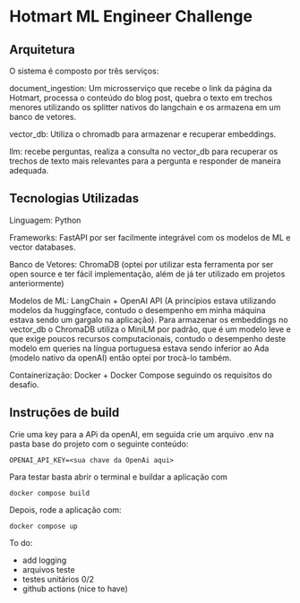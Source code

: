 # Hotmart ML Engineer Challenge

## Arquitetura

O sistema é composto por três serviços:

document_ingestion: Um microsserviço que recebe o link da página da Hotmart, processa o conteúdo do blog post, quebra o texto em trechos menores utilizando os splitter nativos do langchain e os armazena em um banco de vetores.

vector_db: Utiliza o chromadb para armazenar e recuperar embeddings.

llm: recebe perguntas, realiza a consulta no vector_db para recuperar os trechos de texto mais relevantes para a pergunta e responder de maneira adequada.

## Tecnologias Utilizadas

Linguagem: Python

Frameworks: FastAPI por ser facilmente integrável com os modelos de ML e vector databases.

Banco de Vetores: ChromaDB (optei por utilizar esta ferramenta por ser open source e ter fácil implementação, além de já ter utilizado em projetos anteriormente)

Modelos de ML: LangChain + OpenAI API (A princípios estava utilizando modelos da huggingface, contudo o desempenho em minha máquina estava sendo um gargalo na aplicação).
Para armazenar os embeddings no vector_db o ChromaDB utiliza o MiniLM por padrão, que é um modelo leve e que exige poucos recursos computacionais, contudo o desempenho deste modelo em queries na língua portuguesa estava sendo inferior ao Ada (modelo nativo da openAI) então optei por trocà-lo também.

Containerização: Docker + Docker Compose seguindo os requisitos do desafio.

## Instruções de build
Crie uma key para a APi da openAI, em seguida crie um arquivo .env na pasta base do projeto com o seguinte conteúdo:
```
OPENAI_API_KEY=<sua chave da OpenAi aqui>
```

Para testar basta abrir o terminal e buildar a aplicação com 
```
docker compose build
```
Depois, rode a aplicação com:
```
docker compose up
```

To do:
- add logging
- arquivos teste
- testes unitários 0/2
- github actions (nice to have)